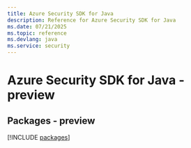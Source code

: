 ```yaml
---
title: Azure Security SDK for Java
description: Reference for Azure Security SDK for Java
ms.date: 07/21/2025
ms.topic: reference
ms.devlang: java
ms.service: security
---
```

# Azure Security SDK for Java - preview
## Packages - preview
[!INCLUDE [packages](security-index.md)]